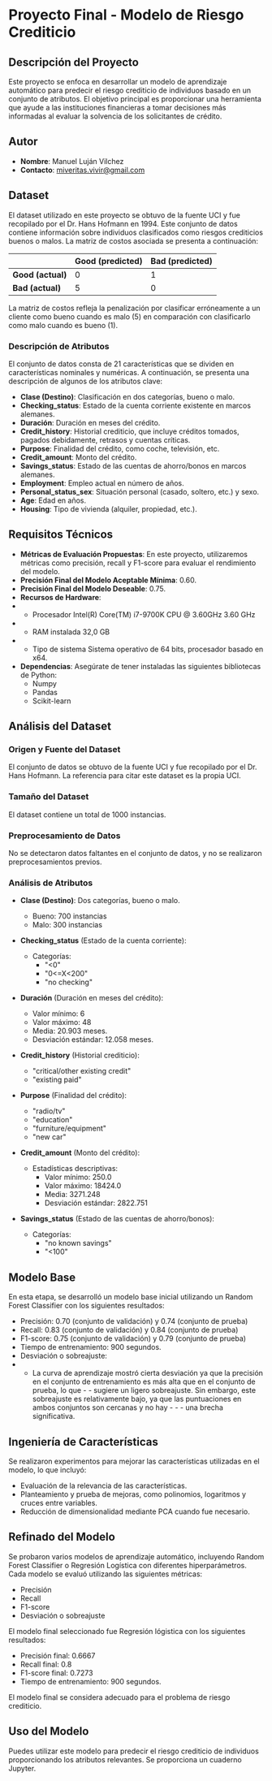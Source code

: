 # Proyecto Final - Modelo de Riesgo Crediticio

## Descripción del Proyecto

Este proyecto se enfoca en desarrollar un modelo de aprendizaje automático para predecir el riesgo crediticio de individuos basado en un conjunto de atributos. El objetivo principal es proporcionar una herramienta que ayude a las instituciones financieras a tomar decisiones más informadas al evaluar la solvencia de los solicitantes de crédito.

## Autor

- **Nombre**: Manuel Luján Vilchez
- **Contacto**: miveritas.vivir@gmail.com

## Dataset

El dataset utilizado en este proyecto se obtuvo de la fuente UCI y fue recopilado por el Dr. Hans Hofmann en 1994. Este conjunto de datos contiene información sobre individuos clasificados como riesgos crediticios buenos o malos. La matriz de costos asociada se presenta a continuación:

|              | Good (predicted) | Bad (predicted) |
|--------------|------------------|-----------------|
| **Good (actual)** | 0                | 1               |
| **Bad (actual)**  | 5                | 0               |

La matriz de costos refleja la penalización por clasificar erróneamente a un cliente como bueno cuando es malo (5) en comparación con clasificarlo como malo cuando es bueno (1).

### Descripción de Atributos

El conjunto de datos consta de 21 características que se dividen en características nominales y numéricas. A continuación, se presenta una descripción de algunos de los atributos clave:

- **Clase (Destino)**: Clasificación en dos categorías, bueno o malo.
- **Checking_status**: Estado de la cuenta corriente existente en marcos alemanes.
- **Duración**: Duración en meses del crédito.
- **Credit_history**: Historial crediticio, que incluye créditos tomados, pagados debidamente, retrasos y cuentas críticas.
- **Purpose**: Finalidad del crédito, como coche, televisión, etc.
- **Credit_amount**: Monto del crédito.
- **Savings_status**: Estado de las cuentas de ahorro/bonos en marcos alemanes.
- **Employment**: Empleo actual en número de años.
- **Personal_status_sex**: Situación personal (casado, soltero, etc.) y sexo.
- **Age**: Edad en años.
- **Housing**: Tipo de vivienda (alquiler, propiedad, etc.).

## Requisitos Técnicos

- **Métricas de Evaluación Propuestas**: En este proyecto, utilizaremos métricas como precisión, recall y F1-score para evaluar el rendimiento del modelo.
- **Precisión Final del Modelo Aceptable Mínima**: 0.60.
- **Precisión Final del Modelo Deseable**: 0.75.
- **Recursos de Hardware**:
- - Procesador	Intel(R) Core(TM) i7-9700K CPU @ 3.60GHz   3.60 GHz
- - RAM instalada	32,0 GB
- - Tipo de sistema	Sistema operativo de 64 bits, procesador basado en x64.
- **Dependencias**: Asegúrate de tener instaladas las siguientes bibliotecas de Python:
    - Numpy
    - Pandas
    - Scikit-learn

## Análisis del Dataset

### Origen y Fuente del Dataset

El conjunto de datos se obtuvo de la fuente UCI y fue recopilado por el Dr. Hans Hofmann. La referencia para citar este dataset es la propia UCI.

### Tamaño del Dataset

El dataset contiene un total de 1000 instancias.

### Preprocesamiento de Datos

No se detectaron datos faltantes en el conjunto de datos, y no se realizaron preprocesamientos previos.

### Análisis de Atributos

- **Clase (Destino)**: Dos categorías, bueno o malo.
    - Bueno: 700 instancias
    - Malo: 300 instancias
- **Checking_status** (Estado de la cuenta corriente):
    - Categorías:
      - "<0"
      - "0<=X<200"
      - "no checking"

- **Duración** (Duración en meses del crédito):
    - Valor mínimo: 6
    - Valor máximo: 48
    - Media: 20.903 meses.
    - Desviación estándar: 12.058 meses.

- **Credit_history** (Historial crediticio):
    - "critical/other existing credit"
    - "existing paid"

- **Purpose** (Finalidad del crédito):
    - "radio/tv"
    - "education"
    - "furniture/equipment"
    - "new car"

- **Credit_amount** (Monto del crédito):
    - Estadísticas descriptivas:
        - Valor mínimo: 250.0
        - Valor máximo: 18424.0
        - Media: 3271.248
        - Desviación estándar: 2822.751
- **Savings_status** (Estado de las cuentas de ahorro/bonos):
    - Categorías:
        - "no known savings"
        - "<100"

      
## Modelo Base

En esta etapa, se desarrolló un modelo base inicial utilizando un Random Forest Classifier con los siguientes resultados:

- Precisión: 0.70 (conjunto de validación) y 0.74 (conjunto de prueba)
- Recall: 0.83 (conjunto de validación) y 0.84 (conjunto de prueba)
- F1-score: 0.75 (conjunto de validación) y 0.79 (conjunto de prueba)
- Tiempo de entrenamiento: 900 segundos.
- Desviación o sobreajuste:
- - La curva de aprendizaje mostró cierta desviación ya que la precisión en el conjunto de entrenamiento es más alta que en el conjunto de prueba, lo que - - sugiere un ligero sobreajuste. Sin embargo, este sobreajuste es relativamente bajo, ya que las puntuaciones en ambos conjuntos son cercanas y no hay - - - una brecha significativa.

## Ingeniería de Características

Se realizaron experimentos para mejorar las características utilizadas en el modelo, lo que incluyó:

- Evaluación de la relevancia de las características.
- Planteamiento y prueba de mejoras, como polinomios, logaritmos y cruces entre variables.
- Reducción de dimensionalidad mediante PCA cuando fue necesario.

## Refinado del Modelo

Se probaron varios modelos de aprendizaje automático, incluyendo Random Forest Classifier o Regresión Logística con diferentes hiperparámetros. Cada modelo se evaluó utilizando las siguientes métricas:

- Precisión
- Recall
- F1-score
- Desviación o sobreajuste

El modelo final seleccionado fue Regresión lógistica con los siguientes resultados:

- Precisión final: 0.6667
- Recall final: 0.8
- F1-score final: 0.7273
- Tiempo de entrenamiento: 900 segundos.

El modelo final se considera adecuado para el problema de riesgo crediticio.

## Uso del Modelo

Puedes utilizar este modelo para predecir el riesgo crediticio de individuos proporcionando los atributos relevantes. Se proporciona un cuaderno Jupyter. 
